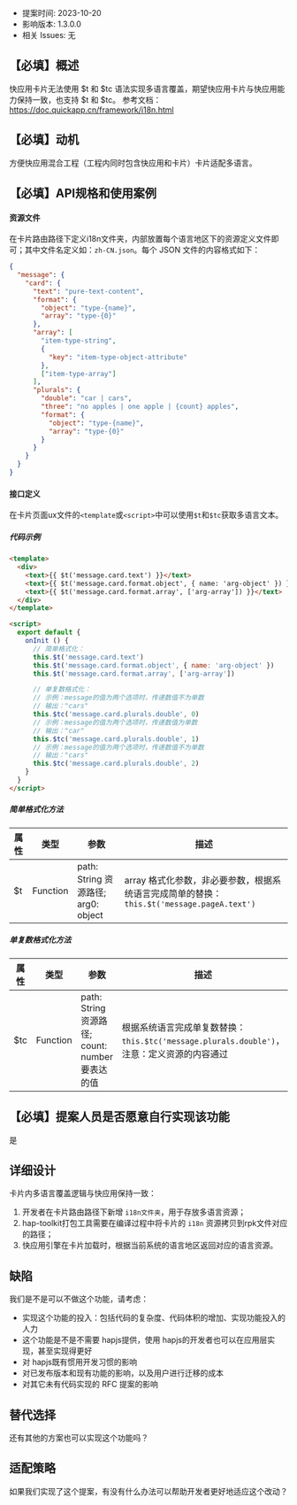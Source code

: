 - 提案时间: 2023-10-20
- 影响版本: 1.3.0.0
- 相关 Issues: 无

## 【必填】概述

快应用卡片无法使用 $t 和 $tc 语法实现多语言覆盖，期望快应用卡片与快应用能力保持一致，也支持 $t 和 $tc。
参考文档：https://doc.quickapp.cn/framework/i18n.html

## 【必填】动机

方便快应用混合工程（工程内同时包含快应用和卡片）卡片适配多语言。

## 【必填】API规格和使用案例

#### 资源文件
在卡片路由路径下定义i18n文件夹，内部放置每个语言地区下的资源定义文件即可；其中文件名定义如：`zh-CN.json`。每个 JSON 文件的内容格式如下：
```json
{
  "message": {
    "card": {
      "text": "pure-text-content",
      "format": {
        "object": "type-{name}",
        "array": "type-{0}"
      },
      "array": [
        "item-type-string",
        {
          "key": "item-type-object-attribute"
        },
        ["item-type-array"]
      ],
      "plurals": {
        "double": "car | cars",
        "three": "no apples | one apple | {count} apples",
        "format": {
          "object": "type-{name}",
          "array": "type-{0}"
        }
      }
    }
  }
}
```

#### 接口定义
在卡片页面ux文件的`<template`或`<script>`中可以使用`$t`和`$tc`获取多语言文本。

##### 代码示例
```html
<template>
  <div>
    <text>{{ $t('message.card.text') }}</text>
    <text>{{ $t('message.card.format.object', { name: 'arg-object' }) }}</text>
    <text>{{ $t('message.card.format.array', ['arg-array']) }}</text>
  </div>
</template>

<script>
  export default {
    onInit () {
      // 简单格式化：
      this.$t('message.card.text')
      this.$t('message.card.format.object', { name: 'arg-object' })
      this.$t('message.card.format.array', ['arg-array'])

      // 单复数格式化：
      // 示例：message的值为两个选项时，传递数值不为单数
      // 输出："cars"
      this.$tc('message.card.plurals.double', 0)
      // 示例：message的值为两个选项时，传递数值为单数
      // 输出："car"
      this.$tc('message.card.plurals.double', 1)
      // 示例：message的值为两个选项时，传递数值不为单数
      // 输出："cars"
      this.$tc('message.card.plurals.double', 2)
    }
  }
</script>
```

##### 简单格式化方法

| 属性 | 类型  | 参数  | 描述  |
| --- | --- | --- | --- |
|  $t   | Function    | path: String 资源路径; arg0: object    | array 格式化参数，非必要参数，根据系统语言完成简单的替换：`this.$t('message.pageA.text')`    |

##### 单复数格式化方法
| 属性 | 类型  | 参数  | 描述  |
| --- | --- | --- | --- |
|  $tc   | Function    | path: String 资源路径; count: number要表达的值    | 根据系统语言完成单复数替换：`this.$tc('message.plurals.double')`，注意：定义资源的内容通过 | 分隔为多个选项    |


## 【必填】提案人员是否愿意自行实现该功能

是

## 详细设计

卡片内多语言覆盖逻辑与快应用保持一致：
1. 开发者在卡片路由路径下新增 `i18n文件夹`，用于存放多语言资源；
2. hap-toolkit打包工具需要在编译过程中将卡片的 `i18n` 资源拷贝到rpk文件对应的路径；
3. 快应用引擎在卡片加载时，根据当前系统的语言地区返回对应的语言资源。

## 缺陷

我们是不是可以不做这个功能，请考虑：

- 实现这个功能的投入：包括代码的复杂度、代码体积的增加、实现功能投入的人力
- 这个功能是不是不需要 hapjs提供，使用 hapjs的开发者也可以在应用层实现，甚至实现得更好
- 对 hapjs既有惯用开发习惯的影响
- 对已发布版本和现有功能的影响，以及用户进行迁移的成本
- 对其它未有代码实现的 RFC 提案的影响

## 替代选择

还有其他的方案也可以实现这个功能吗？

## 适配策略

如果我们实现了这个提案，有没有什么办法可以帮助开发者更好地适应这个改动？